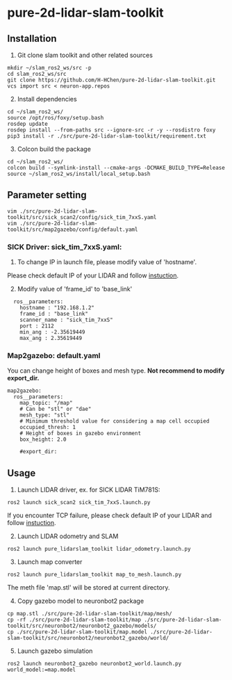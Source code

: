 # pure-2d-lidar-slam-toolkit
## Installation

1. Git clone slam toolkit and other related sources
```
mkdir ~/slam_ros2_ws/src -p
cd slam_ros2_ws/src
git clone https://github.com/H-HChen/pure-2d-lidar-slam-toolkit.git
vcs import src < neuron-app.repos 

```

2. Install dependencies
```
cd ~/slam_ros2_ws/
source /opt/ros/foxy/setup.bash
rosdep update
rosdep install --from-paths src --ignore-src -r -y --rosdistro foxy
pip3 install -r ./src/pure-2d-lidar-slam-toolkit/requirement.txt
```

3. Colcon build the package
```
cd ~/slam_ros2_ws/
colcon build --symlink-install --cmake-args -DCMAKE_BUILD_TYPE=Release
source ~/slam_ros2_ws/install/local_setup.bash
```
## Parameter setting
```
vim ./src/pure-2d-lidar-slam-toolkit/src/sick_scan2/config/sick_tim_7xxS.yaml
vim ./src/pure-2d-lidar-slam-toolkit/src/map2gazebo/config/default.yaml 
```
### SICK Driver: sick_tim_7xxS.yaml: 

1. To change IP in launch file, please modify value of 'hostname'.

Please check default IP of your LIDAR and follow [instuction](https://github.com/SICKAG/sick_scan2).

2. Modify value of 'frame_id' to 'base_link'
```
  ros__parameters:
    hostname : "192.168.1.2"
    frame_id : "base_link"
    scanner_name : "sick_tim_7xxS"
    port : 2112
    min_ang : -2.35619449
    max_ang : 2.35619449
```
### Map2gazebo: default.yaml
You can change height of boxes and mesh type. **Not recommend to modify export_dir.**
```
map2gazebo:
  ros__parameters:
    map_topic: "/map"
    # Can be "stl" or "dae"
    mesh_type: "stl"
    # Minimum threshold value for considering a map cell occupied
    occupied_thresh: 1
    # Height of boxes in gazebo environment
    box_height: 2.0

    #export_dir: 
```
## Usage

1. Launch LIDAR driver, ex. for SICK LIDAR TiM781S:
```
ros2 launch sick_scan2 sick_tim_7xxS.launch.py  
```
If you encounter TCP failure, please check default IP of your LIDAR and follow [instuction](https://github.com/SICKAG/sick_scan2).

2. Launch LIDAR odometry and SLAM
```
ros2 launch pure_lidarslam_toolkit lidar_odometry.launch.py 
```

3. Launch map converter
```
ros2 launch pure_lidarslam_toolkit map_to_mesh.launch.py 
```
The meth file 'map.stl' will be stored at current directory.
 
4. Copy gazebo model to neuronbot2 package
```
cp map.stl ./src/pure-2d-lidar-slam-toolkit/map/mesh/
cp -rf ./src/pure-2d-lidar-slam-toolkit/map ./src/pure-2d-lidar-slam-toolkit/src/neuronbot2/neuronbot2_gazebo/models/
cp ./src/pure-2d-lidar-slam-toolkit/map.model ./src/pure-2d-lidar-slam-toolkit/src/neuronbot2/neuronbot2_gazebo/world/
```
5. Launch gazebo simulation
```
ros2 launch neuronbot2_gazebo neuronbot2_world.launch.py world_model:=map.model

```
